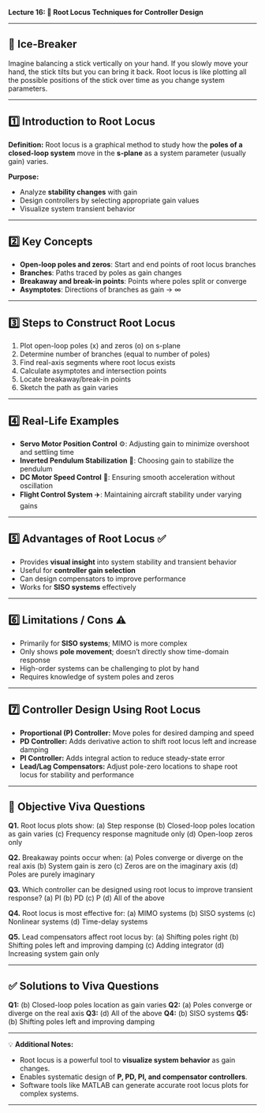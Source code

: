 **Lecture 16: 📏 Root Locus Techniques for Controller Design**

---

## **🧩 Ice-Breaker**

Imagine balancing a stick vertically on your hand. If you slowly move your hand, the stick tilts but you can bring it back. Root locus is like plotting all the possible positions of the stick over time as you change system parameters.

---

## **1️⃣ Introduction to Root Locus**

**Definition:** Root locus is a graphical method to study how the **poles of a closed-loop system** move in the **s-plane** as a system parameter (usually gain) varies.

**Purpose:**

* Analyze **stability changes** with gain
* Design controllers by selecting appropriate gain values
* Visualize system transient behavior

---

## **2️⃣ Key Concepts**

* **Open-loop poles and zeros**: Start and end points of root locus branches
* **Branches**: Paths traced by poles as gain changes
* **Breakaway and break-in points**: Points where poles split or converge
* **Asymptotes**: Directions of branches as gain → ∞

---

## **3️⃣ Steps to Construct Root Locus**

1. Plot open-loop poles (x) and zeros (o) on s-plane
2. Determine number of branches (equal to number of poles)
3. Find real-axis segments where root locus exists
4. Calculate asymptotes and intersection points
5. Locate breakaway/break-in points
6. Sketch the path as gain varies

---

## **4️⃣ Real-Life Examples**

* **Servo Motor Position Control** ⚙️: Adjusting gain to minimize overshoot and settling time
* **Inverted Pendulum Stabilization** 🤹: Choosing gain to stabilize the pendulum
* **DC Motor Speed Control** 🚗: Ensuring smooth acceleration without oscillation
* **Flight Control System** ✈️: Maintaining aircraft stability under varying gains

---

## **5️⃣ Advantages of Root Locus** ✅

* Provides **visual insight** into system stability and transient behavior
* Useful for **controller gain selection**
* Can design compensators to improve performance
* Works for **SISO systems** effectively

---

## **6️⃣ Limitations / Cons** ⚠️

* Primarily for **SISO systems**; MIMO is more complex
* Only shows **pole movement**; doesn’t directly show time-domain response
* High-order systems can be challenging to plot by hand
* Requires knowledge of system poles and zeros

---

## **7️⃣ Controller Design Using Root Locus**

* **Proportional (P) Controller:** Move poles for desired damping and speed
* **PD Controller:** Adds derivative action to shift root locus left and increase damping
* **PI Controller:** Adds integral action to reduce steady-state error
* **Lead/Lag Compensators:** Adjust pole-zero locations to shape root locus for stability and performance

---

## **🎯 Objective Viva Questions**

**Q1.** Root locus plots show:
(a) Step response
(b) Closed-loop poles location as gain varies
(c) Frequency response magnitude only
(d) Open-loop zeros only

**Q2.** Breakaway points occur when:
(a) Poles converge or diverge on the real axis
(b) System gain is zero
(c) Zeros are on the imaginary axis
(d) Poles are purely imaginary

**Q3.** Which controller can be designed using root locus to improve transient response?
(a) PI
(b) PD
(c) P
(d) All of the above

**Q4.** Root locus is most effective for:
(a) MIMO systems
(b) SISO systems
(c) Nonlinear systems
(d) Time-delay systems

**Q5.** Lead compensators affect root locus by:
(a) Shifting poles right
(b) Shifting poles left and improving damping
(c) Adding integrator
(d) Increasing system gain only

---

## **✅ Solutions to Viva Questions**

**Q1:** (b) Closed-loop poles location as gain varies
**Q2:** (a) Poles converge or diverge on the real axis
**Q3:** (d) All of the above
**Q4:** (b) SISO systems
**Q5:** (b) Shifting poles left and improving damping

---

💡 **Additional Notes:**

* Root locus is a powerful tool to **visualize system behavior** as gain changes.
* Enables systematic design of **P, PD, PI, and compensator controllers**.
* Software tools like MATLAB can generate accurate root locus plots for complex systems.

---
